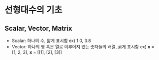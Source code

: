 # 선형대수의 기초
## Scalar, Vector, Matrix

- Scalar: 하나의 수, 얇게 표시함 ex) 1.0, 3.8
- Vector: 하나의 행 혹은 열로 이루어져 있는 숫자들의 배열, 굵게 표시함 ex) **x** = [1, 2, 3], **x** = [[1], [2], [3]]
